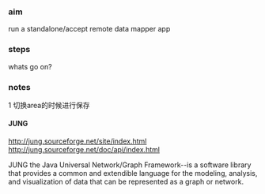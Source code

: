 
### aim

run a standalone/accept remote data mapper app

### steps

whats go on?

### notes

1 切换area的时候进行保存

#### JUNG

http://jung.sourceforge.net/site/index.html
http://jung.sourceforge.net/doc/api/index.html


JUNG the Java Universal Network/Graph Framework--is a software library that provides a common and extendible language for the modeling, analysis, and visualization of data that can be represented as a graph or network. 


